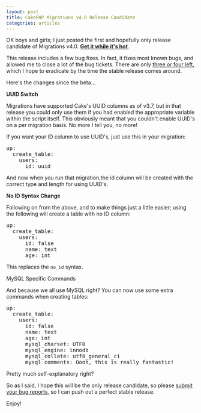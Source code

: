 ```yaml
--- 
layout: post
title: CakePHP Migrations v4.0 Release Candidate
categories: articles
---
```

OK boys and girls; I just posted the first and hopefully only release candidate of Migrations v4.0. <strong><a href="http://code.google.com/p/cakephp-migrations/downloads/list">Get it while it's hot</a></strong>.

This release includes a few bug fixes. In fact, it fixes most known bugs, and allowed me to close a lot of the bug tickets. There are only <a href="http://code.google.com/p/cakephp-migrations/issues/list">three or four left</a>, which I hope to eradicate by the time the stable release comes around.

<!--more-->

Here's the changes since the beta...

<strong>UUID Switch</strong>

Migrations have supported Cake's UUID columns as of v3.7, but in that release you could only use them if you had enabled the appropriate variable within the script itself. This obviously meant that you couldn't enable UUID's on a per migration basis. No more I tell you, no more!

If you want your ID column to use UUID's, just use this in your migration:

<pre lang="yaml">up:
  create_table:
    users:
      id: uuid
</pre>

And now when you run that migration,the id column will be created with the correct type and length for using UUID's.

<strong>No ID Syntax Change</strong>

Following on from the above, and to make things just a little easier; using the following will create a table with no ID column:

<pre lang="yaml">up:
  create_table:
    users:
      id: false
      name: text
      age: int
</pre>

This replaces the <code>no_id</code> syntax.

MySQL Specific Commands

And because we all use MySQL right? You can now use some extra commands when creating tables:

<pre lang="yaml">up:
  create_table:
    users:
      id: false
      name: text
      age: int
      mysql_charset: UTF8
      mysql_engine: innodb
      mysql_collate: utf8_general_ci
      mysql_comments: Oooh, this is really fantastic!
</pre>

Pretty much self-explanatory right?

So as I said, I hope this will be the only release candidate, so please <a href="http://code.google.com/p/cakephp-migrations/issues/entry">submit your bug reports</a>, so I can push out a perfect stable release.

Enjoy!

